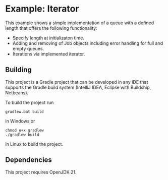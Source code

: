 # Example: Iterator

This example shows a simple implementation of a queue with a defined length that offers the following functionality:

* Specify length at initializaton time.
* Adding and removing of Job objects including error handling for full and empty queues.
* Iterations via implemented iterator.

## Building

This project is a Gradle project that can be developed in any IDE that supports the Gradle build system (IntelliJ IDEA, Eclipse with Buildship, Netbeans).

To build the project run

```
gradlew.bat build
```

in Windows or 
```
chmod u+x gradlew
./gradlew build
```

in Linux to build the project.

## Dependencies

This project requires OpenJDK 21.